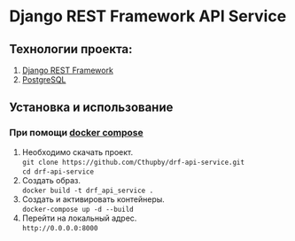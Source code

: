 # Django REST Framework API Service

## Технологии проекта:

1. [Django REST Framework](https://www.django-rest-framework.org/)
2. [PostgreSQL](https://www.postgresql.org/)

## Установка и использование  

### При помощи [docker compose](https://docs.docker.com/compose/)
1. Необходимо скачать проект.  
   ```git clone https://github.com/Cthupby/drf-api-service.git```  
   ```cd drf-api-service```  
2. Создать образ.  
   ```docker build -t drf_api_service .```  
3. Создать и активировать контейнеры.  
   ```docker-compose up -d --build```  
4. Перейти на локальный адрес.   
   ```http://0.0.0.0:8000```
